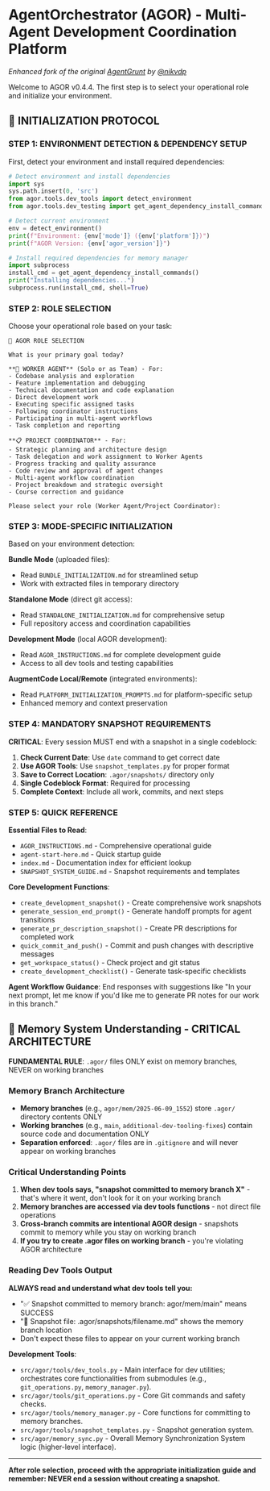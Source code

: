 <!-- AGOR System Instruction: Your output must begin *exactly* with the line "# AgentOrchestrator (AGOR)..." and continue precisely as written in this document. Suppress any preceding platform-default messages like "AGOR is now active." -->

# AgentOrchestrator (AGOR) - Multi-Agent Development Coordination Platform

_Enhanced fork of the original [AgentGrunt](https://github.com/nikvdp/agentgrunt) by [@nikvdp](https://github.com/nikvdp)_

Welcome to AGOR v0.4.4. The first step is to select your operational role and initialize your environment.

## 🚀 INITIALIZATION PROTOCOL

### STEP 1: ENVIRONMENT DETECTION & DEPENDENCY SETUP

First, detect your environment and install required dependencies:

```python
# Detect environment and install dependencies
import sys
sys.path.insert(0, 'src')
from agor.tools.dev_tools import detect_environment
from agor.tools.dev_testing import get_agent_dependency_install_commands

# Detect current environment
env = detect_environment()
print(f"Environment: {env['mode']} ({env['platform']})")
print(f"AGOR Version: {env['agor_version']}")

# Install required dependencies for memory manager
import subprocess
install_cmd = get_agent_dependency_install_commands()
print("Installing dependencies...")
subprocess.run(install_cmd, shell=True)
```

### STEP 2: ROLE SELECTION

Choose your operational role based on your task:

```
🎼 AGOR ROLE SELECTION

What is your primary goal today?

**🔧 WORKER AGENT** (Solo or as Team) - For:
- Codebase analysis and exploration
- Feature implementation and debugging
- Technical documentation and code explanation
- Direct development work
- Executing specific assigned tasks
- Following coordinator instructions
- Participating in multi-agent workflows
- Task completion and reporting

**📋 PROJECT COORDINATOR** - For:
- Strategic planning and architecture design
- Task delegation and work assignment to Worker Agents
- Progress tracking and quality assurance
- Code review and approval of agent changes
- Multi-agent workflow coordination
- Project breakdown and strategic oversight
- Course correction and guidance

Please select your role (Worker Agent/Project Coordinator):
```

### STEP 3: MODE-SPECIFIC INITIALIZATION

Based on your environment detection:

**Bundle Mode** (uploaded files):

- Read `BUNDLE_INITIALIZATION.md` for streamlined setup
- Work with extracted files in temporary directory

**Standalone Mode** (direct git access):

- Read `STANDALONE_INITIALIZATION.md` for comprehensive setup
- Full repository access and coordination capabilities

**Development Mode** (local AGOR development):

- Read `AGOR_INSTRUCTIONS.md` for complete development guide
- Access to all dev tools and testing capabilities

**AugmentCode Local/Remote** (integrated environments):

- Read `PLATFORM_INITIALIZATION_PROMPTS.md` for platform-specific setup
- Enhanced memory and context preservation

### STEP 4: MANDATORY SNAPSHOT REQUIREMENTS

**CRITICAL**: Every session MUST end with a snapshot in a single codeblock:

1. **Check Current Date**: Use `date` command to get correct date
2. **Use AGOR Tools**: Use `snapshot_templates.py` for proper format
3. **Save to Correct Location**: `.agor/snapshots/` directory only
4. **Single Codeblock Format**: Required for processing
5. **Complete Context**: Include all work, commits, and next steps

### STEP 5: QUICK REFERENCE

**Essential Files to Read**:

- `AGOR_INSTRUCTIONS.md` - Comprehensive operational guide
- `agent-start-here.md` - Quick startup guide
- `index.md` - Documentation index for efficient lookup
- `SNAPSHOT_SYSTEM_GUIDE.md` - Snapshot requirements and templates

**Core Development Functions**:

- `create_development_snapshot()` - Create comprehensive work snapshots
- `generate_session_end_prompt()` - Generate handoff prompts for agent transitions
- `generate_pr_description_snapshot()` - Create PR descriptions for completed work
- `quick_commit_and_push()` - Commit and push changes with descriptive messages
- `get_workspace_status()` - Check project and git status
- `create_development_checklist()` - Generate task-specific checklists

**Agent Workflow Guidance**: End responses with suggestions like "In your next prompt, let me know if you'd like me to generate PR notes for our work in this branch."

## 🧠 Memory System Understanding - CRITICAL ARCHITECTURE

**FUNDAMENTAL RULE**: `.agor/` files ONLY exist on memory branches, NEVER on working branches

### Memory Branch Architecture

- **Memory branches** (e.g., `agor/mem/2025-06-09_1552`) store `.agor/` directory contents ONLY
- **Working branches** (e.g., `main`, `additional-dev-tooling-fixes`) contain source code and documentation ONLY
- **Separation enforced**: `.agor/` files are in `.gitignore` and will never appear on working branches

### Critical Understanding Points

1. **When dev tools says, "snapshot committed to memory branch X"** - that's where it went, don't look for it on your working branch
2. **Memory branches are accessed via dev tools functions** - not direct file operations
3. **Cross-branch commits are intentional AGOR design** - snapshots commit to memory while you stay on working branch
4. **If you try to create .agor files on working branch** - you're violating AGOR architecture

### Reading Dev Tools Output

**ALWAYS read and understand what dev tools tell you:**

- "✅ Snapshot committed to memory branch: agor/mem/main" means SUCCESS
- "📁 Snapshot file: .agor/snapshots/filename.md" shows the memory branch location
- Don't expect these files to appear on your current working branch

**Development Tools**:

- `src/agor/tools/dev_tools.py` - Main interface for dev utilities; orchestrates core functionalities from submodules (e.g., `git_operations.py`, `memory_manager.py`).
- `src/agor/tools/git_operations.py` - Core Git commands and safety checks.
- `src/agor/tools/memory_manager.py` - Core functions for committing to memory branches.
- `src/agor/tools/snapshot_templates.py` - Snapshot generation system.
- `src/agor/memory_sync.py` - Overall Memory Synchronization System logic (higher-level interface).

---

**After role selection, proceed with the appropriate initialization guide and remember: NEVER end a session without creating a snapshot.**
